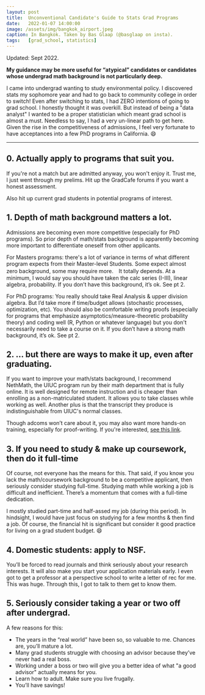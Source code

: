 ```yaml
---
layout: post
title:  Unconventional Candidate's Guide to Stats Grad Programs
date:   2022-01-07 14:00:00
image: /assets/img/bangkok_airport.jpeg
caption: In Bangkok. Taken by Bas Glaap (@basglaap on insta).
tags:   [grad_school, statistics]
---
```


Updated: Sept 2022.

**My guidance may be more useful for “atypical” candidates or candidates whose undergrad math background is not particularly deep.**

I came into undergrad wanting to study environmental policy.  I discovered stats my sophomore year and had to go back to community college in order to switch!  Even after switching to stats, I had ZERO intentions of going to grad school.  I honestly thought it was overkill.  But instead of being a "data analyst" I wanted to be a proper statistician which meant grad school is almost a must.
Needless to say, I had a very un-linear path to get here. Given the rise in the competitiveness of admissions, I feel very fortunate to have acceptances into a few PhD programs in California.  😄

***

## 0. Actually apply to programs that suit you.

If you're not a match but are admitted anyway, you won't enjoy it.  Trust me, I just went through my prelims.
Hit up the GradCafe forums if you want a honest assessment.  

Also hit up current grad students in potential programs of interest.

## 1. Depth of math background matters a lot.
Admissions are becoming even more competitive (especially for PhD programs). So prior depth of math/stats background is apparently becoming more important to differentiate oneself from other applicants.

For Masters programs: there's a lot of variance in terms of what different program expects from their Master-level Students.
Some expect almost zero background, some may require more.　It totally depends.  At a minimum, I would say you should have taken the calc series (I-III), linear algebra, probability.  If you don’t have this background, it’s ok.  See pt 2.

For PhD programs: You really should take Real Analysis & upper division algebra. But I’d take more if time/budget allows (stochastic processes, optimization, etc). You should also be comfortable writing proofs (especially for programs that emphasize asymptotics/measure-theoretic probability theory) and coding well (R, Python or whatever language) but you don't necessarily need to take a course on it.  If you don’t have a strong math background, it’s ok.  See pt 2.

## 2. … but there are ways to make it up, even after graduating.
If you want to improve your math/stats background, I recommend NethMath, the UIUC program run by their math department that is fully online. It is well designed for remote instruction and is cheaper than enrolling as a non-matriculated student. It allows you to take classes while working as well. Another plus is that the transcript they produce is indistinguishable from UIUC's normal classes.

Though adcoms won’t care about it, you may also want more hands-on training, especially for proof-writing. If you're interested, [see this link](https://edeeu.education).

## 3. If you need to study & make up coursework, then do it full-time
Of course, not everyone has the means for this.
That said, if you know you lack the math/coursework background to be a competitive applicant, then seriously consider studying full-time.
Studying math while working a job is difficult and inefficient.  There’s a momentum that comes with a full-time dedication.

I mostly studied part-time and half-assed my job (during this period). In hindsight,  I would have just focus on studying for a few months & then find a job. Of course, the financial hit is significant but consider it good practice for living on a grad student budget. 😄

## 4. Domestic students: apply to NSF.
You’ll be forced to read journals and think seriously about your research interests.  It will also make you start your application materials early. I even got to get a professor at a perspective school to write a letter of rec for me. This was huge.  Through this, I got to talk to them get to know them.

## 5. Seriously consider taking a year or two off after undergrad.

A few reasons for this:

* The years in the “real world” have been so, so valuable to me.  Chances are, you’ll mature a lot.
* Many grad students struggle with choosing an advisor because they’ve never had a real boss.
* Working under a boss or two will give you a better idea of what "a good advisor" actually means for you.
* Learn how to adult. Make sure you live frugally.
* You’ll have savings!
